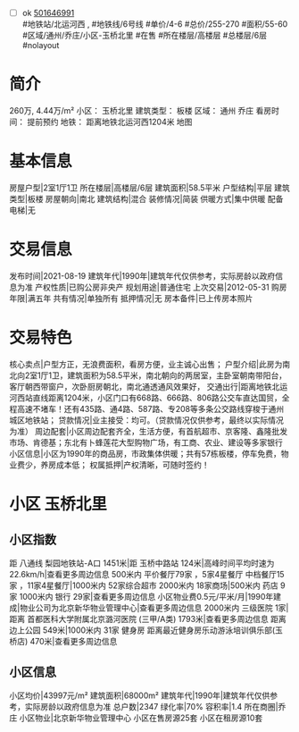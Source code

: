 - [ ] ok [501646991](https://bj.5i5j.com/ershoufang/501646991.html)  
 #地铁站/北运河西 ,  #地铁线/6号线
#单价/4-6 #总价/255-270 #面积/55-60   #区域/通州/乔庄/小区-玉桥北里 #在售 #所在楼层/高楼层 #总楼层/6层 #nolayout 
# 简介 
 260万,  4.44万/m² 
小区： 玉桥北里
建筑类型： 板楼
区域： 通州 乔庄
看房时间： 提前预约
地铁： 距离地铁北运河西1204米 地图
# 基本信息 
 房屋户型|2室1厅1卫
所在楼层|高楼层/6层
建筑面积|58.5平米
户型结构|平层
建筑类型|板楼
房屋朝向|南北
建筑结构|混合
装修情况|简装
供暖方式|集中供暖
配备电梯|无
# 交易信息 
 发布时间|2021-08-19
建筑年代|1990年|建筑年代仅供参考，实际房龄以政府信息为准
产权性质|已购公房非央产
规划用途|普通住宅
上次交易|2012-05-31
购房年限|满五年
共有情况|单独所有
抵押情况|无
房本备件|已上传房本照片
# 交易特色 
 核心卖点|户型方正，无浪费面积，看房方便，业主诚心出售；
户型介绍|此房为南北向2室1厅1卫，建筑面积为58.5平米，南北朝向的两居室，主卧室朝南带阳台，客厅朝西带窗户，次卧厨房朝北，南北通透通风效果好，
交通出行|距离地铁北运河西站直线距离1204米，小区门口有668路、666路、806路公交车直达国贸，全程高速不堵车！还有435路、通4路、587路、专208等多条公交路线穿梭于通州城区地铁站；
贷款情况|业主接受：均可。（贷款情况仅供参考，最终以实际情况为准）
周边配套|小区周边配套齐全，生活方便，有首航超市、京客隆、鑫隆批发市场、肯德基；东北有卜蜂莲花大型购物广场，有工商、农业、建设等多家银行
小区信息|小区为1990年的商品房，市政集体供暖；共有57栋板楼，停车免费，物业费少，养房成本低；
权属抵押|产权清晰，可随时签约！
# 小区 玉桥北里
## 小区指数 
 距 八通线 梨园地铁站-A口 1451米|距 玉桥中路站 124米|高峰时间平均时速为22.6km/h|查看更多周边信息
500米内 平价餐厅79家 ，5家4星餐厅
中档餐厅15家 ，11家4星餐厅|1000米内 52家综合超市
2000米内 18家商场|500米内 药店 9家
1000米内 银行 29家|查看更多周边信息
小区物业费0.5元/平米/月|1990年建成|物业公司为北京新华物业管理中心|查看更多周边信息
2000米内 三级医院 1家|距离 首都医科大学附属北京潞河医院 (三甲/A类) 1793米|查看更多周边信息
距离 边上公园 549米|1000米内 31家 健身房
距离最近健身房乐动游泳培训俱乐部(玉桥店) 470米|查看更多周边信息
## 小区信息 
 小区均价|43997元/m²
建筑面积|68000m²
建筑年代|1990年|建筑年代仅供参考，实际房龄以政府信息为准
总户数|2347
绿化率|70%
容积率|1.4
所在商圈|乔庄
小区物业|北京新华物业管理中心
小区在售房源25套
小区在租房源10套
